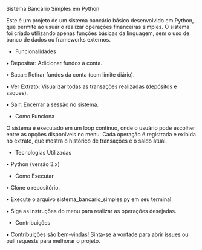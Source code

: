 Sistema Bancário Simples em Python

Este é um projeto de um sistema bancário básico desenvolvido em Python, que permite ao usuário realizar operações financeiras simples. O sistema foi criado utilizando apenas funções básicas da linguagem, sem o uso de banco de dados ou frameworks externos.

- Funcionalidades

• Depositar: Adicionar fundos à conta.

• Sacar: Retirar fundos da conta (com limite diário).

• Ver Extrato: Visualizar todas as transações realizadas (depósitos e saques).

• Sair: Encerrar a sessão no sistema.

- Como Funciona

O sistema é executado em um loop contínuo, onde o usuário pode escolher entre as opções disponíveis no menu. Cada operação é registrada e exibida no extrato, que mostra o histórico de transações e o saldo atual.

- Tecnologias Utilizadas

• Python (versão 3.x)

- Como Executar

• Clone o repositório.

• Execute o arquivo sistema_bancario_simples.py em seu terminal.

• Siga as instruções do menu para realizar as operações desejadas.

- Contribuições

• Contribuições são bem-vindas! Sinta-se à vontade para abrir issues ou pull requests para melhorar o projeto.
